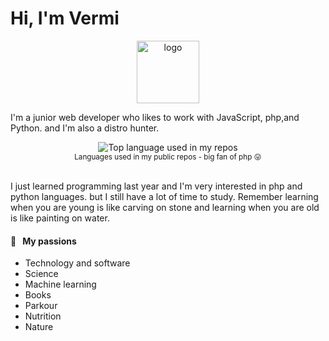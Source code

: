 # Hi, I'm Vermi

<p align="center">
  <a href="https://github.com/mheri613">
    <img width="100" src="https://avatars.githubusercontent.com/u/112502340?s=96&v=4" alt="logo" />
  </a>
</p>


I'm a junior web developer who likes to work with JavaScript, php,and Python. and I'm also a distro hunter.

<div align="center">
  <img width="" src="https://github-readme-stats.vercel.app/api/top-langs/?username=mheri613&layout=compact&hide_title=1&card_width=300" alt="Top language used in my repos" />
  <br />
  <small>Languages used in my public repos - big fan of php 😛</small>
  <br />
  <br />
</div>

I just learned programming last year and I'm very interested in php and python languages. but I still have a lot of time to study. Remember learning when you are young is like carving on stone and learning when you are old is like painting on water.

#### 🧡 &nbsp;&nbsp;My passions

* Technology and software
* Science 
* Machine learning 
* Books 
* Parkour 
* Nutrition
* Nature

